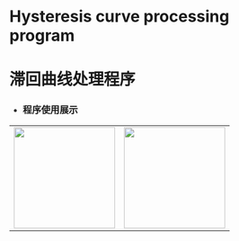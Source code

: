 # Hysteresis curve processing program
# 滞回曲线处理程序

* ### 程序使用展示 ###
<table align="center" border="0" style="border-collapse: collapse;">
  <tr>
    <td><img height="180px" src="https://user-images.githubusercontent.com/98397090/224472834-9d5216be-9d3d-4189-9202-943a65c0b7e0.gif"/></td>
    <td><img height="180px" src="https://user-images.githubusercontent.com/98397090/224472837-3cd0aeba-c583-4135-b821-658972dfb152.gif"/></td>
  </tr>
</table>
